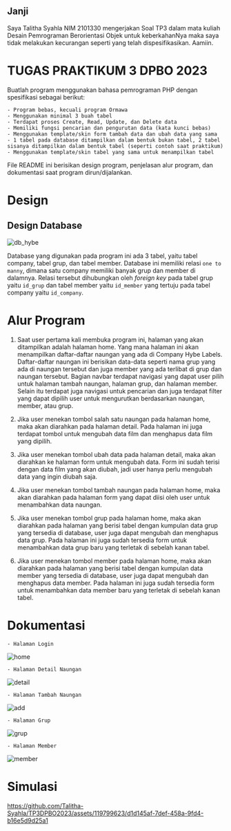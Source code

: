 ## Janji
Saya Talitha Syahla NIM 2101330 mengerjakan Soal TP3
dalam mata kuliah Desain Pemrograman Berorientasi Objek untuk keberkahanNya 
maka saya tidak melakukan kecurangan seperti yang telah dispesifikasikan. Aamiin.

# TUGAS PRAKTIKUM 3 DPBO 2023
Buatlah program menggunakan bahasa pemrograman PHP dengan spesifikasi sebagai berikut:

    - Program bebas, kecuali program Ormawa
    - Menggunakan minimal 3 buah tabel
    - Terdapat proses Create, Read, Update, dan Delete data
    - Memiliki fungsi pencarian dan pengurutan data (kata kunci bebas)
    - Menggunakan template/skin form tambah data dan ubah data yang sama
    - 1 tabel pada database ditampilkan dalam bentuk bukan tabel, 2 tabel sisanya ditampilkan dalam bentuk tabel (seperti contoh saat praktikum)
    - Menggunakan template/skin tabel yang sama untuk menampilkan tabel


File README ini berisikan design program, penjelasan alur program, dan dokumentasi saat program dirun/dijalankan.

# Design 

## Design Database

![db_hybe](https://github.com/Talitha-Syahla/TP3DPBO2023/assets/119799623/55392773-11e5-43f7-a58d-3dbe163fbcfd)

Database yang digunakan pada program ini ada 3 tabel, yaitu tabel company, tabel grup, dan tabel member. Database ini memiliki relasi `one to manny`, dimana satu company memiliki banyak grup dan member di dalamnya. Relasi tersebut dihubungkan oleh _foreign key_ pada tabel grup yaitu `id_grup` dan tabel member yaitu `id_member` yang tertuju pada tabel company yaitu `id_company`.  

# Alur Program
1. Saat user pertama kali membuka program ini, halaman yang akan ditampilkan adalah halaman home. Yang mana halaman ini akan menampilkan daftar-daftar naungan yang ada di Company Hybe Labels. Daftar-daftar naungan ini berisikan data-data seperti nama grup yang ada di naungan tersebut dan juga member yang ada terlibat di grup dan naungan tersebut. Bagian navbar terdapat navigasi yang dapat user pilih untuk halaman tambah naungan, halaman grup, dan halaman member. Selain itu terdapat juga navigasi untuk pencarian dan juga terdapat filter yang dapat dipilih user untuk mengurutkan berdasarkan naungan, member, atau grup.

2. Jika user menekan tombol salah satu naungan pada halaman home, maka akan diarahkan pada halaman detail. Pada halaman ini juga terdapat tombol untuk mengubah data film dan menghapus data film yang dipilih.

3. Jika user menekan tombol ubah data pada halaman detail, maka akan diarahkan ke halaman form untuk mengubah data. Form ini sudah terisi dengan data film yang akan diubah, jadi user hanya perlu mengubah data yang ingin diubah saja.

4. Jika user menekan tombol tambah naungan pada halaman home, maka akan diarahkan pada halaman form yang dapat diisi oleh user untuk menambahkan data naungan.

5. Jika user menekan tombol grup pada halaman home, maka akan diarahkan pada halaman yang berisi tabel dengan kumpulan data grup yang tersedia di database, user juga dapat mengubah dan menghapus data grup. Pada halaman ini juga sudah tersedia form untuk menambahkan data grup baru yang terletak di sebelah kanan tabel.

6. Jika user menekan tombol member pada halaman home, maka akan diarahkan pada halaman yang berisi tabel dengan kumpulan data member yang tersedia di database, user juga dapat mengubah dan menghapus data member. Pada halaman ini juga sudah tersedia form untuk menambahkan data member baru yang terletak di sebelah kanan tabel.

# Dokumentasi

    - Halaman Login
![home](https://github.com/Talitha-Syahla/TP3DPBO2023/assets/119799623/3d8dedd2-60ba-45a0-b0e6-2c18397fe937)
    
    - Halaman Detail Naungan
![detail](https://github.com/Talitha-Syahla/TP3DPBO2023/assets/119799623/0f6f2c95-4285-4f1c-8621-5d4530d92d39)
    
    - Halaman Tambah Naungan
![add](https://github.com/Talitha-Syahla/TP3DPBO2023/assets/119799623/2856b486-42ba-4fe7-b312-c7f60e7fb4b9)
    
    - Halaman Grup
![grup](https://github.com/Talitha-Syahla/TP3DPBO2023/assets/119799623/bafe5b10-f50f-4d16-a99d-5e140a820e92)
    
    - Halaman Member
![member](https://github.com/Talitha-Syahla/TP3DPBO2023/assets/119799623/07346f7b-c383-44d3-b00f-d6a92767e7f4)

# Simulasi

https://github.com/Talitha-Syahla/TP3DPBO2023/assets/119799623/d1d145af-7def-458a-9fd4-b16e5d9d25a1



